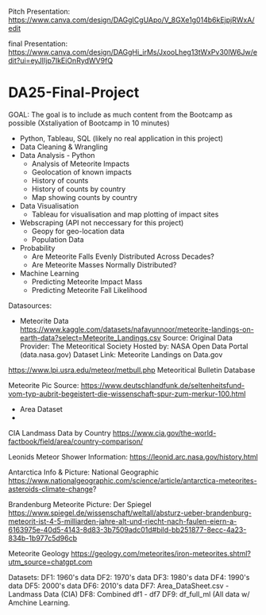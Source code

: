 Pitch Presentation:
https://www.canva.com/design/DAGgICgUApo/V_8GXe1g014b6kEjpjRWxA/edit

final Presentation:
https://www.canva.com/design/DAGgHi_irMs/JxooLheg13tWxPv30lW6Jw/edit?ui=eyJIIjp7IkEiOnRydWV9fQ

# DA25-Final-Project

GOAL: The goal is to include as much content from the Bootcamp as possible (Xstaliyation of Bootcamp in 10 minutes)
- Python, Tableau, SQL (likely no real application in this project)
- Data Cleaning & Wrangling
- Data Analysis - Python
  - Analysis of Meteorite Impacts
  - Geolocation of known impacts
  - History of counts
  - History of counts by country
  - Map showing counts by country
- Data Visualisation
  - Tableau for visualisation and map plotting of impact sites
- Webscraping (API not neccessary for this project)
  - Geopy for geo-location data
  - Population Data
- Probability
  - Are Meteorite Falls Evenly Distributed Across Decades?
  - Are Meteorite Masses Normally Distributed?
- Machine Learning
  - Predicting Meteorite Impact Mass
  - Predicting Meteorite Fall Likelihood 

Datasources:
- Meteorite Data
https://www.kaggle.com/datasets/nafayunnoor/meteorite-landings-on-earth-data?select=Meteorite_Landings.csv
Source:
Original Data Provider: The Meteoritical Society
Hosted by: NASA Open Data Portal (data.nasa.gov)
Dataset Link: Meteorite Landings on Data.gov

https://www.lpi.usra.edu/meteor/metbull.php
Meteoritical Bulletin Database

Meteorite Pic Source:
https://www.deutschlandfunk.de/seltenheitsfund-vom-typ-aubrit-begeistert-die-wissenschaft-spur-zum-merkur-100.html
- Area Dataset
- 
CIA Landmass Data by Country
https://www.cia.gov/the-world-factbook/field/area/country-comparison/

Leonids Meteor Shower Information:
https://leonid.arc.nasa.gov/history.html

Antarctica Info & Picture: National Geographic
https://www.nationalgeographic.com/science/article/antarctica-meteorites-asteroids-climate-change?

Brandenburg Meteorite Picture: Der Spiegel
https://www.spiegel.de/wissenschaft/weltall/absturz-ueber-brandenburg-meteorit-ist-4-5-milliarden-jahre-alt-und-riecht-nach-faulen-eiern-a-6163975e-40d5-4143-8d83-3b7509adc01d#bild-bb251877-8ecc-4a23-834b-1b977c5d96cb

Meteorite Geology
https://geology.com/meteorites/iron-meteorites.shtml?utm_source=chatgpt.com

Datasets:
DF1: 1960's data
DF2: 1970's data
DF3: 1980's data
DF4: 1990's data
DF5: 2000's data
DF6: 2010's data
DF7: Area_DataSheet.csv - Landmass Data (CIA)
DF8: Combined df1 - df7
DF9: df_full_ml (All data w/ Amchine Learning.

